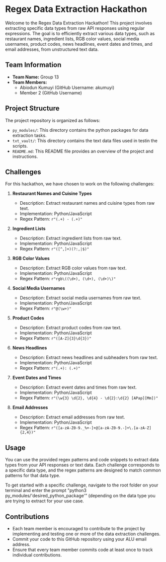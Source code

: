 # Regex Data Extraction Hackathon

Welcome to the Regex Data Extraction Hackathon! This project involves extracting specific data types from raw API responses using regular expressions. The goal is to efficiently extract various data types, such as restaurant names, ingredient lists, RGB color values, social media usernames, product codes, news headlines, event dates and times, and email addresses, from unstructured text data.

## Team Information

- **Team Name:** Group 13
- **Team Members:**
  - Abiodun Kumuyi (GitHub Username: akumuyi)
  - Member 2 (GitHub Username)

## Project Structure

The project repository is organized as follows:

- `py_modules/`: This directory contains the python packages for data extraction tasks.
- `txt_vault/`: This directory contains the text data files used in testin the scripts.
- `README.md`: This README file provides an overview of the project and instructions.
## Challenges

For this hackathon, we have chosen to work on the following challenges:

1. **Restaurant Names and Cuisine Types**
   - Description: Extract restaurant names and cuisine types from raw text.
   - Implementation: Python/JavaScript
   - Regex Pattern: `r"(.+) - (.+)"`

2. **Ingredient Lists**
   - Description: Extract ingredient lists from raw text.
   - Implementation: Python/JavaScript
   - Regex Pattern: `r"([^,]+)(?:,|$)"`

3. **RGB Color Values**
   - Description: Extract RGB color values from raw text.
   - Implementation: Python/JavaScript
   - Regex Pattern: `r"rgb\((\d+), (\d+), (\d+)\)"`

4. **Social Media Usernames**
   - Description: Extract social media usernames from raw text.
   - Implementation: Python/JavaScript
   - Regex Pattern: `r"@(\w+)"`

5. **Product Codes**
   - Description: Extract product codes from raw text.
   - Implementation: Python/JavaScript
   - Regex Pattern: `r"([A-Z]{3}\d{3})"`

6. **News Headlines**
   - Description: Extract news headlines and subheaders from raw text.
   - Implementation: Python/JavaScript
   - Regex Pattern: `r"(.+): (.+)"`

7. **Event Dates and Times**
   - Description: Extract event dates and times from raw text.
   - Implementation: Python/JavaScript
   - Regex Pattern: `r"(\w{3} \d{2}, \d{4} - \d{2}:\d{2} [APap][Mm])"`

8. **Email Addresses**
   - Description: Extract email addresses from raw text.
   - Implementation: Python/JavaScript
   - Regex Pattern: `r"([a-zA-Z0-9._%+-]+@[a-zA-Z0-9.-]+\.[a-zA-Z]{2,4})"`

## Usage

You can use the provided regex patterns and code snippets to extract data types from your API responses or text data. Each challenge corresponds to a specific data type, and the regex patterns are designed to match common patterns for that data type.

To get started with a specific challenge, navigate to the root folder on your terminal and enter the prompt "python3 py_modules/'desired_python_package'" (depending on the data type you are trying to extract for your use case.

## Contributions

- Each team member is encouraged to contribute to the project by implementing and testing one or more of the data extraction challenges.
- Commit your code to this GitHub repository using your ALU email address.
- Ensure that every team member commits code at least once to track individual contributions.

